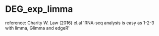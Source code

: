 # DEG_exp_limma
reference: Charity W. Law (2016) el.al 'RNA-seq analysis is easy as 1-2-3 with limma, Glimma and edgeR'
